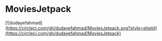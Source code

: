 # MoviesJetpack
[![dudayefahmad](https://circleci.com/gh/dudayefahmad/MoviesJetpack.svg?style=shield](https://circleci.com/gh/dudayefahmad/MoviesJetpack)
